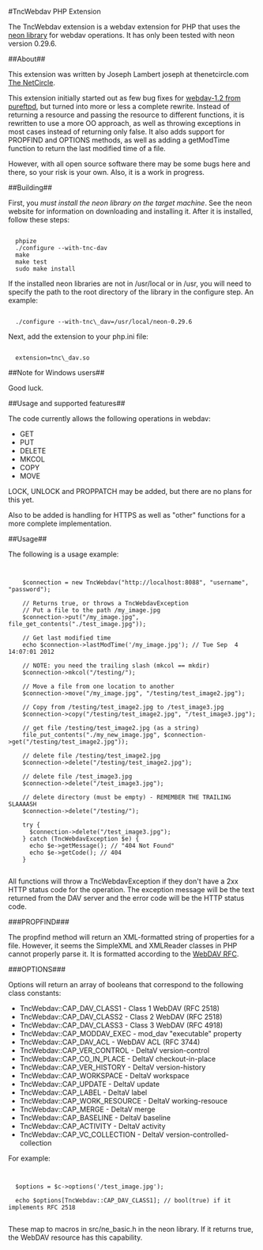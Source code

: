 #TncWebdav PHP Extension

The TncWebdav extension is a webdav extension for PHP that uses the [neon library](http://www.webdav.org/neon/ "neon") for webdav operations. It has only been tested with neon version 0.29.6.

##About##

This extension was written by Joseph Lambert joseph at thenetcircle.com [The NetCircle](http://www.thenetcircle.com "The NetCircle Home").

This extension initially started out as few bug fixes for [webdav-1.2 from pureftpd](http://www.pureftpd.org/project/php-webdav "pureftpd"), but turned into more or less a complete rewrite. Instead of returning a resource and passing the resource to different functions, it is rewritten to use a more OO approach, as well as throwing exceptions in most cases instead of returning only false. It also adds support for PROPFIND and OPTIONS methods, as well as adding a getModTime function to return the last modified time of a file. 

However, with all open source software there may be some bugs here and there, so your risk is your own. Also, it is a work in progress.

##Building##

First, you *must install the neon library on the target machine*. See the neon website for information on downloading and installing it. After it is installed, follow these steps:

<pre><code>
  phpize
  ./configure --with-tnc-dav
  make
  make test
  sudo make install
</code></pre>

If the installed neon libraries are not in /usr/local or in /usr, you will need to specify the path to the root directory of the library in the configure step. An example:

<pre><code>
  ./configure --with-tnc\_dav=/usr/local/neon-0.29.6
</code></pre>

Next, add the extension to your php.ini file:

<pre><code>
  extension=tnc\_dav.so
</code></pre>

##Note for Windows users##

Good luck.

##Usage and supported features##

The code currently allows the following operations in webdav:
* GET
* PUT
* DELETE
* MKCOL
* COPY
* MOVE

LOCK, UNLOCK and PROPPATCH may be added, but there are no plans for this yet.

Also to be added is handling for HTTPS as well as "other" functions for a more complete implementation.

##Usage##

The following is a usage example:

<pre><code>
    
    $connection = new TncWebdav("http://localhost:8088", "username", "password");
    
    // Returns true, or throws a TncWebdavException
    // Put a file to the path /my_image.jpg
    $connection->put("/my_image.jpg", file_get_contents("./test_image.jpg"));
    
    // Get last modified time
    echo $connection->lastModTime('/my_image.jpg'); // Tue Sep  4 14:07:01 2012
    
    // NOTE: you need the trailing slash (mkcol == mkdir)
    $connection->mkcol("/testing/");
    
    // Move a file from one location to another
    $connection->move("/my_image.jpg", "/testing/test_image2.jpg");
    
    // Copy from /testing/test_image2.jpg to /test_image3.jpg
    $connection->copy("/testing/test_image2.jpg", "/test_image3.jpg");
    
    // get file /testing/test_image2.jpg (as a string)
    file_put_contents("./my_new_image.jpg", $connection->get("/testing/test_image2.jpg"));
    
    // delete file /testing/test_image2.jpg
    $connection->delete("/testing/test_image2.jpg");
    
    // delete file /test_image3.jpg
    $connection->delete("/test_image3.jpg");
    
    // delete directory (must be empty) - REMEMBER THE TRAILING SLAAAASH
    $connection->delete("/testing/");
    
    try {
      $connection->delete("/test_image3.jpg");
    } catch (TncWebdavException $e) {
      echo $e->getMessage(); // "404 Not Found"
      echo $e->getCode(); // 404
    }

</code></pre>

All functions will throw a TncWebdavException if they don't have a 2xx HTTP status code for the operation. The exception message will be the text returned from the DAV server and the error code will be the HTTP status code.

###PROPFIND###

The propfind method will return an XML-formatted string of properties for a file. However, it seems the SimpleXML and XMLReader classes in PHP cannot properly parse it. It is formatted according to the [WebDAV RFC](http://www.webdav.org/specs/rfc2518.html#METHOD_PROPFIND "PROPFIND").

###OPTIONS###

Options will return an array of booleans that correspond to the following class constants:

* TncWebdav::CAP_DAV_CLASS1 - Class 1 WebDAV (RFC 2518)
* TncWebdav::CAP_DAV_CLASS2 - Class 2 WebDAV (RFC 2518) 
* TncWebdav::CAP_DAV_CLASS3 - Class 3 WebDAV (RFC 4918) 
* TncWebdav::CAP_MODDAV_EXEC - mod_dav "executable" property 
* TncWebdav::CAP_DAV_ACL - WebDAV ACL (RFC 3744) 
* TncWebdav::CAP_VER_CONTROL - DeltaV version-control 
* TncWebdav::CAP_CO_IN_PLACE - DeltaV checkout-in-place 
* TncWebdav::CAP_VER_HISTORY - DeltaV version-history 
* TncWebdav::CAP_WORKSPACE - DeltaV workspace 
* TncWebdav::CAP_UPDATE - DeltaV update 
* TncWebdav::CAP_LABEL - DeltaV label 
* TncWebdav::CAP_WORK_RESOURCE - DeltaV working-resouce 
* TncWebdav::CAP_MERGE - DeltaV merge 
* TncWebdav::CAP_BASELINE - DeltaV baseline 
* TncWebdav::CAP_ACTIVITY - DeltaV activity 
* TncWebdav::CAP_VC_COLLECTION - DeltaV version-controlled-collection 

For example:

<pre><code>
  
  $options = $c->options('/test_image.jpg');
  
  echo $options[TncWebdav::CAP_DAV_CLASS1]; // bool(true) if it implements RFC 2518

</code></pre>

These map to macros in src/ne\_basic.h in the neon library. If it returns true, the WebDAV resource has this capability.

